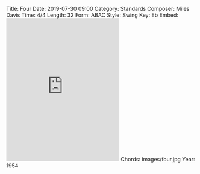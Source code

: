 Title: Four
Date: 2019-07-30 09:00
Category: Standards
Composer: Miles Davis
Time: 4/4
Length: 32
Form: ABAC
Style: Swing
Key: Eb
Embed: <iframe src="https://open.spotify.com/embed/user/thatdavidmiller/playlist/5dXe0vWftrjHrgRYQ4ersH" width="300" height="380" frameborder="0" allowtransparency="true" allow="encrypted-media"></iframe>
Chords: images/four.jpg
Year: 1954
